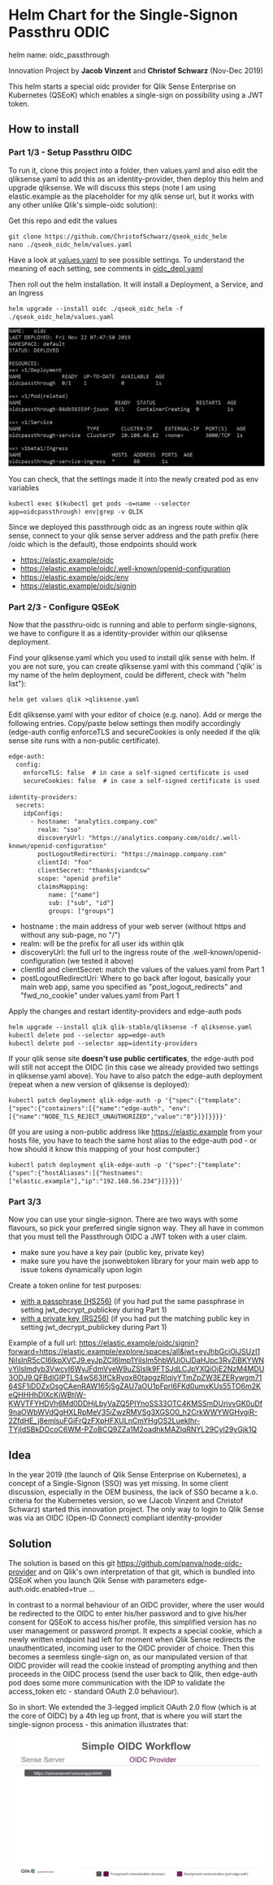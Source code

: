 # Helm Chart for the Single-Signon Passthru ODIC
helm name: oidc_passthrough

Innovation Project by **Jacob Vinzent** and **Christof Schwarz** (Nov-Dec 2019)

This helm starts a special oidc provider for Qlik Sense Enterprise on Kubernetes (QSEoK) which enables a single-sign on possibility using a JWT token.

## How to install

### Part 1/3 - Setup Passthru OIDC
To run it, clone this project into a folder, then values.yaml and also edit the qliksense.yaml to add this as an identity-provider, then deploy this helm and upgrade qliksense. We will discuss this steps (note I am using elastic.example as the placeholder for my qlik sense url, but it works with any other unlike Qlik's simple-oidc solution):

Get this repo and edit the values
```
git clone https://github.com/ChristofSchwarz/qseok_oidc_helm
nano ./qseok_oidc_helm/values.yaml
```
Have a look at <a href="values.yaml">values.yaml</a> to see possible settings. To understand the meaning of each setting, see comments in <a href="templates/oidc_depl.yaml">oidc_depl.yaml</a>

Then roll out the helm installation. It will install a Deployment, a Service, and an Ingress
```
helm upgrade --install oidc ./qseok_oidc_helm -f ./qseok_oidc_helm/values.yaml
```
 ![alttext](https://github.com/ChristofSchwarz/pics/raw/master/oidc-screenshot1.png "screenshot")

You can check, that the settings made it into the newly created pod as env variables
```
kubectl exec $(kubectl get pods -o=name --selector app=oidcpassthrough) env|grep -v QLIK
```
Since we deployed this passthrough oidc as an ingress route within qlik sense, connect to your qlik sense server address and the path prefix (here /oidc which is the default), those endpoints should work
 - https://elastic.example/oidc
 - https://elastic.example/oidc/.well-known/openid-configuration
 - https://elastic.example/oidc/env
 - https://elastic.example/oidc/signin

### Part 2/3 - Configure QSEoK

Now that the passthru-oidc is running and able to perform single-signons, we have to configure it as a identity-provider within our qliksense deployment.

Find your qliksense.yaml which you used to install qlik sense with helm. If you are not sure, you can create qliksense.yaml with this command ('qlik' is my name of the helm deployment, could be different, check with "helm list"):
```
helm get values qlik >qliksense.yaml
```
Edit qliksense.yaml with your editor of choice (e.g. nano). Add or merge the following entries. Copy/paste below settings then modify accordingly (edge-auth config enforceTLS and secureCookies is only needed if the qlik sense site runs with a non-public certificate).
```
edge-auth:
  config:
    enforceTLS: false  # in case a self-signed certificate is used
    secureCookies: false  # in case a self-signed certificate is used

identity-providers:
  secrets:
    idpConfigs:
      - hostname: "analytics.company.com" 
        realm: "sso"              
        discoveryUrl: "https://analytics.company.com/oidc/.well-known/openid-configuration"
        postLogoutRedirectUri: "https://mainapp.company.com"
        clientId: "foo"
        clientSecret: "thanksjviandcsw"
        scope: "openid profile"
        claimsMapping:
           name: ["name"]
           sub: ["sub", "id"]
           groups: ["groups"]
```
 - hostname : the main address of your web server (without https and without any sub-page, no "/")
 - realm: will be the prefix for all user ids within qlik
 - discoveryUrl: the full url to the ingress route of the .well-known/openid-configuration (we tested it above) 
 - clientId and clientSecret: match the values of the values.yaml from Part 1
 - postLogoutRedirectUri: Where to go back after logout, basically your main web app, same you specified as "post_logout_redirects" and "fwd_no_cookie" under values.yaml from Part 1

Apply the changes and restart identity-providers and edge-auth pods
```
helm upgrade --install qlik qlik-stable/qliksense -f qliksense.yaml
kubectl delete pod --selector app=edge-auth
kubectl delete pod --selector app=identity-providers
```
If your qlik sense site **doesn't use public certificates**, the edge-auth pod will still not accept the OIDC (in this case we already provided two settings in qliksense.yaml above). You have to also patch the edge-auth deployment (repeat when a new version of qliksense is deployed):
```
kubectl patch deployment qlik-edge-auth -p '{"spec":{"template":{"spec":{"containers":[{"name":"edge-auth", "env":[{"name":"NODE_TLS_REJECT_UNAUTHORIZED","value":"0"}]}]}}}}'
```
(If you are using a non-public address like https://elastic.example from your hosts file, you have to teach the same host alias to the edge-auth pod - or how should it know this mapping of your host computer:)
```
kubectl patch deployment qlik-edge-auth -p '{"spec":{"template":{"spec":{"hostAliases":[{"hostnames":["elastic.example"],"ip":"192.168.56.234"}]}}}}'
```


### Part 3/3

Now you can use your single-signon. There are two ways with some flavours, so pick your preferred single signon way. They all have in common that you must tell the Passthrough OIDC a JWT token with a user claim.

 - make sure you have a key pair (public key, private key)
 - make sure you have the jsonwebtoken library for your main web app to issue tokens dynamically upon login

Create a token online for test purposes:
 * <a href="https://jwt.io/#debugger-io?token=eyJhbGciOiJIUzI1NiIsInR5cCI6IkpXVCJ9.eyJpZCI6Imp1YiIsIm5hbWUiOiJDaHJpc3RvZiBKYWNvYiIsImdyb3VwcyI6WyJFdmVyeW9uZSIsIlByZXNhbGVzIl0sImlhdCI6MTY3MzgwNTc4Mn0.zAHTHnGYILv1ZNk7sxnhCm_VJh0TxCKy7lNAHHtitDY">with a passphrase (HS256)</a> (if you had put the same passphrase in setting jwt_decrypt_publickey during Part 1)
 * <a href="https://jwt.io/#debugger-io?token=eyJhbGciOiJSUzM4NCIsInR5cCI6IkpXVCJ9.eyJpZCI6Imp1YiIsIm5hbWUiOiJDaHJpc3RvZiBKYWNvYiIsImdyb3VwcyI6WyJFdmVyeW9uZSIsIlByZXNhbGVzIl0sImlhdCI6MTY3MzgwNTc4Mn0.TG7MG635c2hi9-zQCxueJt8ivitZ7XlFcQHaWMY-Wa081alx70Fh0AN3FejQ96c1rDuhp9mOQeHjvPxoDWfzAh1OLyizpY8w_gxEZj2tFQydEo6SWbfM9bL-zxWB9mP_soxSgEIkS6PzA0ys-wHOf8IwbH1lZZPzQneW2EFIXFjmRMMqNe9dIVPeY48_-clUUNMJk7yZWMj4Rl7W9-eaOMS5txcfmmw7Brvo4pJhj4U4BHCM0Mf5MvEk3rA8dUL2KcGY8Jzn_IsjrosBRVXRV2y8NjDkJYt16Ep1Vg6LSgiMpbdY37-BwwaIPPcuQHP0hfE8uoggElahEv7qyz7Yeg">with a private key (RS256)</a> (if you had put the matching public key in setting jwt_decrypt_publickey during Part 1)

Example of a full url:
https://elastic.example/oidc/signin?forward=https://elastic.example/explore/spaces/all&jwt=eyJhbGciOiJSUzI1NiIsInR5cCI6IkpXVCJ9.eyJpZCI6Imp1YiIsIm5hbWUiOiJDaHJpc3RvZiBKYWNvYiIsImdyb3VwcyI6WyJFdmVyeW9uZSIsIk9FTSJdLCJpYXQiOjE2NzM4MDU3ODJ9.QFBdlGIPTLS4wS63lfCkRyqx80tapgzRIqiyYTmZpZW3EZERywgm7164SF1iDDZxOsgCAenRAW165jSgZAU7aOU1pFprl6FKd0umxKUs55TO6m2KeQHHHhDlXcKiWBtjW-KWVTFYHDVh6Md0DDHjLbyVaZQ5PIYnoSS33OTC4KMSSmDUrivvGK0uDf9naOWbWVdQgHXLRpMeV35iZwzRMVSg3XGSO0_h2CrkWWYWGHvgiR-2ZfdHE_j8emlsuFGiFrQzFXpHFXULnCmYHgOS2LuekIhr-TYjIdSBkDOcoC6WM-PZoBCQ9ZZa1M2oadhkMAZlqRNYL29Cyl29yGjk1Q


## Idea

In the year 2019 (the launch of Qlik Sense Enterprise on Kubernetes), a concept of a Single-Signon (SSO) was yet missing. In some client discussion, especially in the OEM business, the lack of SSO became a k.o. criteria for the Kubernetes version, so we (Jacob Vinzent and Christof Schwarz) started this innovation project. The only way to login to Qlik Sense was via an OIDC (Open-ID Connect) compliant identity-provider

## Solution

The solution is based on this git https://github.com/panva/node-oidc-provider and on Qlik's own interpretation 
of that git, which is bundled into QSEoK when you launch Qlik Sense with parameters edge-auth.oidc.enabled=true 
... 

In contrast to a normal behaviour of an OIDC provider, where the user would be redirected to the OIDC to enter his/her 
password and to give his/her consent for QSEoK to access his/her profile, this simplified version has no user
management or password prompt. It expects a special cookie, which a newly written endpoint had left for moment 
when Qlik Sense redirects the unauthenticated, incoming user to the OIDC provider of choice. Then this becomes
a seemless single-sign on, as our manipulated version of that OIDC provider will read the cookie instead of 
prompting anything and then proceeds in the OIDC process (send the user back to Qlik, then edge-auth pod does
some more communication with the IDP to validate the access_token etc - standard OAuth 2.0 behaviour). 

So in short: We extended the 3-legged implicit OAuth 2.0 flow (which is at the core of OIDC) by a 4th leg up front, that 
is where you will start the single-signon process - this animation illustrates that:

![alttext](https://github.com/ChristofSchwarz/pics/raw/master/passthruoidc.gif "screenshot")


